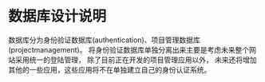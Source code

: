 # 数据库设计说明

数据库分为身份验证数据库(authentication)、项目管理数据库(projectmanagement)。
将身份验证数据库单独分离出来主要是考虑未来整个网站采用统一的登陆管理，
除了目前正在开发的项目管理应用以外，
未来还将增加其他的一些应用，这些应用将不在单独建立自己的身份认证系统。
